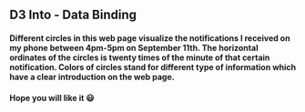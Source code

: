 ## D3 Into - Data Binding

#### Different circles in this web page visualize the notifications I received on my phone between 4pm-5pm on September 11th. The horizontal ordinates of the circles is twenty times of the minute of that certain notification. Colors of circles stand for different type of information which have a clear introduction on the web page.

#### Hope you will like it 😃
